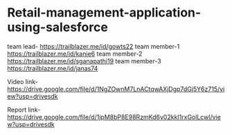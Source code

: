 # Retail-management-application-using-salesforce 
team lead- https://trailblazer.me/id/gowts22 
team member-1 https://trailblazer.me/id/kanie6
team member-2 https://trailblazer.me/id/sganapathi19
team member-3 https://trailblazer.me/id/janas74

Video link-https://drive.google.com/file/d/1NgZOwnM7LnACtqwAXjDgp7dGj5Y6z715/view?usp=drivesdk

Report link- https://drive.google.com/file/d/1jpM8bP8E98RzmKd6y02kkI1rxGolLcwl/view?usp=drivesdk

